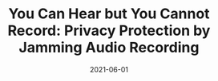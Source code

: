 ---
title: "You Can Hear but You Cannot Record: Privacy Protection by Jamming Audio Recording"
collection: publications
permalink: publications/You_Can_Hear_but_You_Cannot_Record_Privacy_Protection_by_Jamming_Audio_Recording.pdf
category: 'anonymity'
date: 2021-06-01
venue: 'IEEE International Conference on Communications (ICC)'
citation: 'X. Ma, Y. Song, Z. Wang, S. Gao, B. Xiao, A. Hu, "You Can Hear but You Cannot Record: Privacy Protection by Jamming Audio Recording", in <i>Proc. of the IEEE International Conference on Communications (ICC)</i>, Montreal, Canada, 14-23 June 2021.'
citebib: publications/You_Can_Hear_but_You_Cannot_Record_Privacy_Protection_by_Jamming_Audio_Recording.html
---